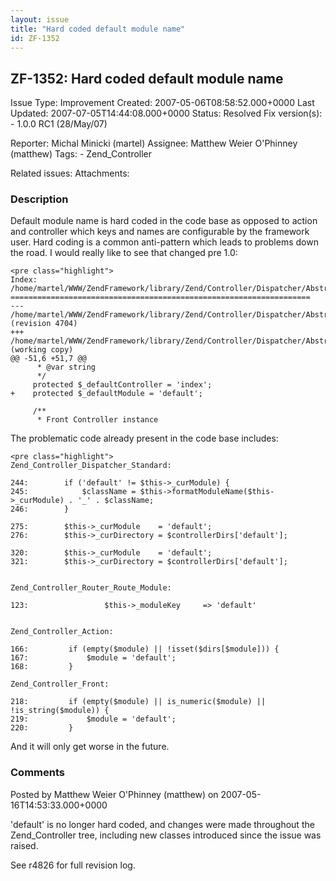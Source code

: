 ```yaml
---
layout: issue
title: "Hard coded default module name"
id: ZF-1352
---
```


ZF-1352: Hard coded default module name
---------------------------------------

 Issue Type: Improvement Created: 2007-05-06T08:58:52.000+0000 Last Updated: 2007-07-05T14:44:08.000+0000 Status: Resolved Fix version(s): - 1.0.0 RC1 (28/May/07)
 
 Reporter:  Michal Minicki (martel)  Assignee:  Matthew Weier O'Phinney (matthew)  Tags: - Zend\_Controller
 
 Related issues: 
 Attachments: 
### Description

Default module name is hard coded in the code base as opposed to action and controller which keys and names are configurable by the framework user. Hard coding is a common anti-pattern which leads to problems down the road. I would really like to see that changed pre 1.0:

 
    <pre class="highlight">
    Index: /home/martel/WWW/ZendFramework/library/Zend/Controller/Dispatcher/Abstract.php
    ===================================================================
    --- /home/martel/WWW/ZendFramework/library/Zend/Controller/Dispatcher/Abstract.php  (revision 4704)
    +++ /home/martel/WWW/ZendFramework/library/Zend/Controller/Dispatcher/Abstract.php  (working copy)
    @@ -51,6 +51,7 @@
          * @var string
          */
         protected $_defaultController = 'index';
    +    protected $_defaultModule = 'default';
     
         /**
          * Front Controller instance


The problematic code already present in the code base includes:

 
    <pre class="highlight">
    Zend_Controller_Dispatcher_Standard:
    
    244:        if ('default' != $this->_curModule) {
    245:            $className = $this->formatModuleName($this->_curModule) . '_' . $className;
    246:        }
    
    275:        $this->_curModule    = 'default';
    276:        $this->_curDirectory = $controllerDirs['default'];
    
    320:        $this->_curModule    = 'default';
    321:        $this->_curDirectory = $controllerDirs['default'];
    
    
    Zend_Controller_Router_Route_Module:
    
    123:                 $this->_moduleKey     => 'default'
    
    
    Zend_Controller_Action:
    
    166:         if (empty($module) || !isset($dirs[$module])) {
    167:             $module = 'default';
    168:         }
    
    Zend_Controller_Front:
    
    218:         if (empty($module) || is_numeric($module) || !is_string($module)) {
    219:             $module = 'default';
    220:         }
    


And it will only get worse in the future.

 

 

### Comments

Posted by Matthew Weier O'Phinney (matthew) on 2007-05-16T14:53:33.000+0000

'default' is no longer hard coded, and changes were made throughout the Zend\_Controller tree, including new classes introduced since the issue was raised.

See r4826 for full revision log.

 

 